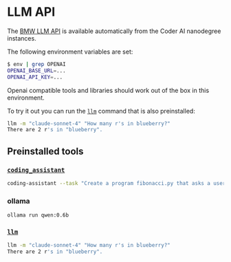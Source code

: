# LLM API

The [BMW LLM API](https://pages.atc-github.azure.cloud.bmw/Data-Transformation-AI/llm-api/getting_started/introduction/) is available automatically from the Coder AI nanodegree instances.

The following environment variables are set:

```bash
$ env | grep OPENAI
OPENAI_BASE_URL=...
OPENAI_API_KEY=...
```

Openai compatible tools and libraries should work out of the box in this environment.

To try it out you can run the [`llm`](https://llm.datasette.io/en/stable/index.html) command that is also preinstalled:

```bash
llm -m "claude-sonnet-4" "How many r's in blueberry?"
There are 2 r's in "blueberry".
```

## Preinstalled tools

### [`coding_assistant`](https://github.com/msc94/coding_assistant)

```bash
coding-assistant --task "Create a program fibonacci.py that asks a user and calculates N numbers."
```

### ollama

```bash
ollama run qwen:0.6b
```

### [`llm`](https://llm.datasette.io/en/stable/index.html)

```bash
llm -m "claude-sonnet-4" "How many r's in blueberry?"
There are 2 r's in "blueberry".
```
